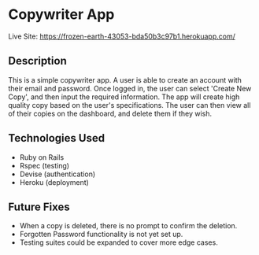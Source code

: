 # Copywriter App

Live Site: https://frozen-earth-43053-bda50b3c97b1.herokuapp.com/

## Description

This is a simple copywriter app. A user is able to create an account with their email and password. Once logged in, the user can select 'Create New Copy', and then input the required information. The app will create high quality copy based on the user's specifications. The user can then view all of their copies on the dashboard, and delete them if they wish. 

## Technologies Used

- Ruby on Rails
- Rspec (testing)
- Devise (authentication)
- Heroku (deployment)

## Future Fixes

- When a copy is deleted, there is no prompt to confirm the deletion.
- Forgotten Password functionality is not yet set up. 
- Testing suites could be expanded to cover more edge cases.